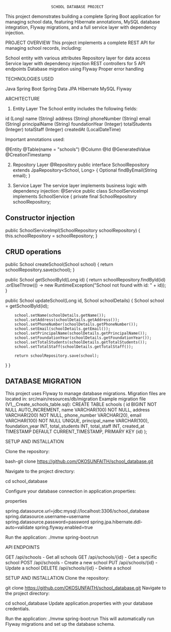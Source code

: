                         SCHOOL DATABASE PROJECT
This project demonstrates building a complete Spring Boot application for managing school data, featuring Hibernate annotations,
MySQL database integration, Flyway migrations, and a full service layer with dependency injection.

PROJECT OVERVIEW
This project implements a complete REST API for managing school records, including:

School entity with various attributes
Repository layer for data access
Service layer with dependency injection
REST controllers for 5 API endpoints
Database migration using Flyway
Proper error handling

TECHNOLOGIES USED

Java
Spring Boot
Spring Data JPA
Hibernate
MySQL
Flyway

ARCHITECTURE

1. Entity Layer
   The School entity includes the following fields:

id (Long)
name (String)
address (String)
phoneNumber (String)
email (String)
principalName (String)
foundationYear (Integer)
totalStudents (Integer)
totalStaff (Integer)
createdAt (LocalDateTime)

Important annotations used:

@Entity
@Table(name = "schools")
@Column
@Id
@GeneratedValue
@CreationTimestamp

2. Repository Layer
 @Repository
   public interface SchoolRepository extends JpaRepository<School, Long> {
   Optional<School> findByEmail(String email);
   }

3. Service Layer
   The service layer implements business logic with dependency injection:
   @Service
   public class SchoolServiceImpl implements SchoolService {
   private final SchoolRepository schoolRepository;

  ## Constructor injection
   public SchoolServiceImpl(SchoolRepository schoolRepository) {
   this.schoolRepository = schoolRepository;
   }

  ## CRUD operations

   public School createSchool(School school) {
   return schoolRepository.save(school);
   }

   public School getSchoolById(Long id) {
   return schoolRepository.findById(id)
   .orElseThrow(() -> new RuntimeException("School not found with id: " + id));
   }

   public School updateSchool(Long id, School schoolDetails) {
   School school = getSchoolById(id);

        school.setName(schoolDetails.getName());
        school.setAddress(schoolDetails.getAddress());
        school.setPhoneNumber(schoolDetails.getPhoneNumber());
        school.setEmail(schoolDetails.getEmail());
        school.setPrincipalName(schoolDetails.getPrincipalName());
        school.setFoundationYear(schoolDetails.getFoundationYear());
        school.setTotalStudents(schoolDetails.getTotalStudents());
        school.setTotalStaff(schoolDetails.getTotalStaff());
        
        return schoolRepository.save(school);
   }
   }
  ## DATABASE MIGRATION

   This project uses Flyway to manage database migrations. Migration files are located in:
   src/main/resources/db/migration
   Example migration file (V1__Create_schools_table.sql):
   CREATE TABLE schools (
   id BIGINT NOT NULL AUTO_INCREMENT,
   name VARCHAR(100) NOT NULL,
   address VARCHAR(200) NOT NULL,
   phone_number VARCHAR(20),
   email VARCHAR(100) NOT NULL UNIQUE,
   principal_name VARCHAR(100),
   foundation_year INT,
   total_students INT,
   total_staff INT,
   created_at TIMESTAMP DEFAULT CURRENT_TIMESTAMP,
   PRIMARY KEY (id)
   );

SETUP AND INSTALLATION

Clone the repository:

bash-git clone https://github.com/OKOSUNFAITH/school_database.git

Navigate to the project directory:

cd school_database

Configure your database connection in application.properties:

properties

spring.datasource.url=jdbc:mysql://localhost:3306/school_database
spring.datasource.username=username
spring.datasource.password=password
spring.jpa.hibernate.ddl-auto=validate
spring.flyway.enabled=true

Run the application:
./mvnw spring-boot:run

API ENDPOINTS

GET /api/schools - Get all schools
GET /api/schools/{id} - Get a specific school
POST /api/schools - Create a new school
PUT /api/schools/{id} - Update a school
DELETE /api/schools/{id} - Delete a school

SETUP AND INSTALLATION
Clone the repository:

git clone https://github.com/OKOSUNFAITH/school_database.git
Navigate to the project directory:

cd school_database
Update application.properties with your database credentials.

Run the application:
./mvnw spring-boot:run
This will automatically run Flyway migrations and set up the database schema.




